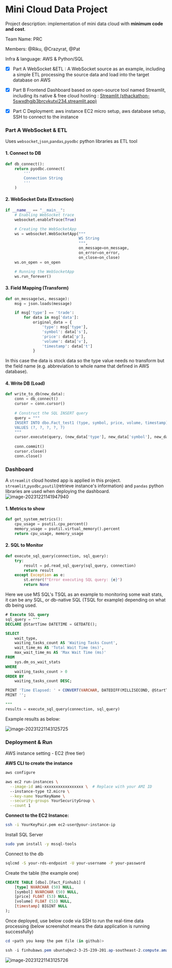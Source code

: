 # Mini Cloud Data Project

Project description: implementation of mini data cloud with **minimum code and cost**.

Team Name: PRC

Members: @Riku, @Crazyrat, @Pat

Infra & language: AWS & Python/SQL

- [x] Part A WebSocket &ETL : A WebSocket source as an example, including a simple ETL processing the source data and load into the target database on AWS
- [x] Part B Frontend Dashboard based on open-source tool named Streamlit, including its native & free cloud hosting : [Streamlit (sthackathon-5swxdhgjb3brcvkutxi234.streamlit.app)](https://sthackathon-5swxdhgjb3brcvkutxi234.streamlit.app/) 
- [x] Part C Deployment: aws instance EC2 micro setup, aws database setup, SSH to connect to the instance



### Part A WebSocket & ETL 

Uses `websocket`,`json`,`pandas`,`pyodbc` python libraries as ETL tool

#### 1. Connect to DB

```python
def db_connect():
    return pyodbc.connect(
        '''
        Connection String
        '''
    )
```

#### 2. WebSocket Data (Extraction)

```python
if __name__ == "__main__":
    # Enabling WebSocket trace
    websocket.enableTrace(True)

    # Creating the WebSocketApp
    ws = websocket.WebSocketApp("""
    							WS String
    							""",
                                on_message=on_message,
                                on_error=on_error,
                                on_close=on_close)
    ws.on_open = on_open

    # Running the WebSocketApp
    ws.run_forever()
```

#### 3. Field Mapping (Transform)

```python
def on_message(ws, message):
    msg = json.loads(message)

    if msg['type'] == 'trade':
        for data in msg['data']:
            original_data = {
                'type': msg['type'],
                'symbol': data['s'],
                'price': data['p'],
                'volume': data['v'],
                'timestamp': data['t']
            }
```

In this case the data is stock data so the type value needs no transform but the field name (e.g. abbreviation to whole name that defined in AWS database).

#### 4. Write DB (Load)

```python
def write_to_db(new_data):
    conn = db_connect()
    cursor = conn.cursor()
    
    # Construct the SQL INSERT query
    query = """
    INSERT INTO dbo.Fact_test1 (type, symbol, price, volume, timestamp) 
    VALUES (?, ?, ?, ?, ?)
    """
    cursor.execute(query, (new_data['type'], new_data['symbol'], new_data['price'], new_data['volume'], new_data['timestamp']))
    
    conn.commit()
    cursor.close()
    conn.close()

```



### Dashboard

A `streamlit` cloud hosted app is applied in this project. `streamlit`,`pyodbc`,`psutil`(retrieve instance's information) and `pandas` python libraries are used when deploying the dashboard.![image-20231221141947940](https://github.com/pat9ick/sthackathon/blob/main/screenshot_streamlit.png?raw=true)

#### 1. Metrics to show 

```python
def get_system_metrics():
    cpu_usage = psutil.cpu_percent()
    memory_usage = psutil.virtual_memory().percent
    return cpu_usage, memory_usage
```



#### 2. SQL to Monitor

```python
def execute_sql_query(connection, sql_query):
    try:
        result = pd.read_sql_query(sql_query, connection)
        return result
    except Exception as e:
        st.error(f"Error executing SQL query: {e}")
        return None
```

Here we use MS SQL's TSQL as an example to monitoring some wait stats, it can be any SQL, or db-native SQL (TSQL for example) depending on what db being used.

```sql
# Execute SQL query
sql_query = """
DECLARE @StartTime DATETIME = GETDATE();

SELECT 
    wait_type,
    waiting_tasks_count AS 'Waiting Tasks Count',
    wait_time_ms AS 'Total Wait Time (ms)',
    max_wait_time_ms AS 'Max Wait Time (ms)'
FROM 
    sys.dm_os_wait_stats
WHERE 
    waiting_tasks_count > 0
ORDER BY 
    waiting_tasks_count DESC;

PRINT 'Time Elapsed: ' + CONVERT(VARCHAR, DATEDIFF(MILLISECOND, @StartTime, GETDATE())) + ' ms';
PRINT '';

"""
results = execute_sql_query(connection, sql_query)
```

Example results as below:

![image-20231221143125725](https://github.com/pat9ick/sthackathon/blob/main/screenshot_waitstats.png?raw=true)



### Deployment & Run

AWS instance setting - EC2 (free tier)

**AWS CLI to create the instance**

```bash
aws configure

aws ec2 run-instances \
  --image-id ami-xxxxxxxxxxxxxxxxx \  # Replace with your AMI ID
  --instance-type t2.micro \
  --key-name YourKeyName \
  --security-groups YourSecurityGroup \
  --count 1
```

**Connect to the EC2 Instance:**

```bash
ssh -i YourKeyPair.pem ec2-user@your-instance-ip
```

Install SQL Server

```bash
sudo yum install -y mssql-tools
```

Connect to the db

```bash
sqlcmd -S your-rds-endpoint -U your-username -P your-password
```

Create the table (the example one)

```sql
CREATE TABLE [dbo].[Fact_Finhub1] (
    [type] NVARCHAR (50) NULL,
    [symbol] NVARCHAR (50) NULL,
    [price] FLOAT (53) NULL,
    [volume] FLOAT (53) NULL,
    [timestamp] BIGINT NULL
);
```

Once deployed, use below code via SSH to run the real-time data processing (below screenshot means the data application is running successfully)

```powershell
cd <path you keep the pem file (in github)>

ssh -i finhubaws.pem ubuntu@ec2-3-25-239-201.ap-southeast-2.compute.amazonaws.com
```

![image-20231221143125726](https://github.com/pat9ick/sthackathon/blob/b9dd1243fdb457c20f12b95d67e2c5e8c136eee5/screenshot_ssh.png?raw=true)
